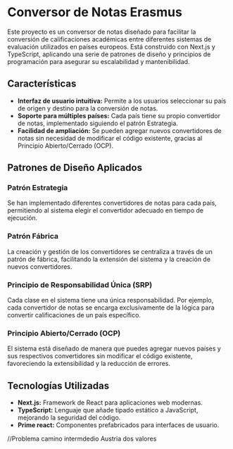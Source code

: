 # Conversor de Notas Erasmus

Este proyecto es un conversor de notas diseñado para facilitar la conversión de calificaciones académicas entre diferentes sistemas de evaluación utilizados en países europeos. Está construido con Next.js y TypeScript, aplicando una serie de patrones de diseño y principios de programación para asegurar su escalabilidad y mantenibilidad.

## Características

- **Interfaz de usuario intuitiva:** Permite a los usuarios seleccionar su país de origen y destino para la conversión de notas.
- **Soporte para múltiples países:** Cada país tiene su propio convertidor de notas, implementado siguiendo el patrón Estrategia.
- **Facilidad de ampliación:** Se pueden agregar nuevos convertidores de notas sin necesidad de modificar el código existente, gracias al Principio Abierto/Cerrado (OCP).

## Patrones de Diseño Aplicados

### Patrón Estrategia
Se han implementado diferentes convertidores de notas para cada país, permitiendo al sistema elegir el convertidor adecuado en tiempo de ejecución.

### Patrón Fábrica
La creación y gestión de los convertidores se centraliza a través de un patrón de fábrica, facilitando la extensión del sistema y la creación de nuevos convertidores.

### Principio de Responsabilidad Única (SRP)
Cada clase en el sistema tiene una única responsabilidad. Por ejemplo, cada convertidor de notas se encarga exclusivamente de la lógica para convertir calificaciones de un país específico.

### Principio Abierto/Cerrado (OCP)
El sistema está diseñado de manera que puedes agregar nuevos países y sus respectivos convertidores sin modificar el código existente, favoreciendo la extensibilidad y la reducción de errores.


## Tecnologías Utilizadas

- **Next.js:** Framework de React para aplicaciones web modernas.
- **TypeScript:** Lenguaje que añade tipado estático a JavaScript, mejorando la seguridad del código.
- **Prime react:** Componentes prefabricados para interfaces de usuario.

//Problema camino intermdedio
Austria dos valores